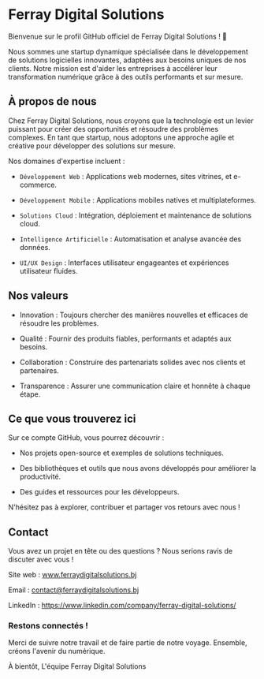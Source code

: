 # Ferray Digital Solutions

Bienvenue sur le profil GitHub officiel de Ferray Digital Solutions ! 🚀

Nous sommes une startup dynamique spécialisée dans le développement de solutions logicielles innovantes, adaptées aux besoins uniques de nos clients. Notre mission est d'aider les entreprises à accélérer leur transformation numérique grâce à des outils performants et sur mesure.

## À propos de nous

Chez Ferray Digital Solutions, nous croyons que la technologie est un levier puissant pour créer des opportunités et résoudre des problèmes complexes. En tant que startup, nous adoptons une approche agile et créative pour développer des solutions sur mesure.

Nos domaines d'expertise incluent :

- `Développement Web` : Applications web modernes, sites vitrines, et e-commerce.

- `Développement Mobile` : Applications mobiles natives et multiplateformes.

- `Solutions Cloud` : Intégration, déploiement et maintenance de solutions cloud.

- `Intelligence Artificielle` : Automatisation et analyse avancée des données.

- `UI/UX Design` : Interfaces utilisateur engageantes et expériences utilisateur fluides.

## Nos valeurs

- Innovation : Toujours chercher des manières nouvelles et efficaces de résoudre les problèmes.

- Qualité : Fournir des produits fiables, performants et adaptés aux besoins.

- Collaboration : Construire des partenariats solides avec nos clients et partenaires.

- Transparence : Assurer une communication claire et honnête à chaque étape.

## Ce que vous trouverez ici

Sur ce compte GitHub, vous pourrez découvrir :

- Nos projets open-source et exemples de solutions techniques.

- Des bibliothèques et outils que nous avons développés pour améliorer la productivité.

- Des guides et ressources pour les développeurs.

N'hésitez pas à explorer, contribuer et partager vos retours avec nous !

## Contact

Vous avez un projet en tête ou des questions ? Nous serions ravis de discuter avec vous !

Site web : www.ferraydigitalsolutions.bj

Email : contact@ferraydigitalsolutions.bj

LinkedIn : https://www.linkedin.com/company/ferray-digital-solutions/

### Restons connectés !

Merci de suivre notre travail et de faire partie de notre voyage. Ensemble, créons l'avenir du numérique.

À bientôt,
L'équipe Ferray Digital Solutions
